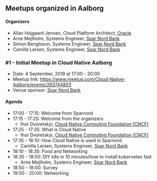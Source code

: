 ## Meetups organized in Aalborg

#### Organizers

 - Allan Hojgaard Jensen, Cloud Platform Architect, [Oracle](https://www.oracle.com)
 - Arne Mejlholm, Systems Engineer, [Spar Nord Bank](https://www.sparnord.dk/)
 - Simon Bengtsson, Systems Engineer, [Spar Nord Bank](https://www.sparnord.dk/)
 - Camilla Larsen, Systems Engineer, [Spar Nord Bank](https://www.sparnord.dk/)

### #1 - Initial Meetup in Cloud Native Aalborg

 - Date: 4 September, 2019 at 17:00 - 20:00
 - Meetup link: https://www.meetup.com/Cloud-Native-Aalborg/events/263744803
 - Venue sponsor: [Spar Nord Bank](https://www.sparnord.dk/)

#### Agenda

 - 17:00 - 17:15: Welcome from Sparnord 
 - 17:15 - 17:25: Welcome from the organizers 
   - Ihor Dvoretskyi, [Cloud Native Computing Foundation (CNCF)](https://www.cncf.io/)
 - 17:25 - 17:35: What is Cloud Native 
   - Ihor Dvoretskyi, [Cloud Native Computing Foundation (CNCF)](https://www.cncf.io/)
 - 17:35 - 18:10: How Cloud Native is used in Sparnord 
   - Camilla Larsen, Systems Engineer, [Spar Nord Bank](https://www.sparnord.dk/)
 - 18:10 - 18:35: Food and Networking 
 - 18:35 - 18:50: DIY k8s in 10 minutes/how to install kubernetes fast 
   - Arne Mejlholm, Systems Engineer, [Spar Nord Bank](https://www.sparnord.dk/)
 - 18:50 - 19:00: Survey 
 - 19:00 - 20:00: Networking 
